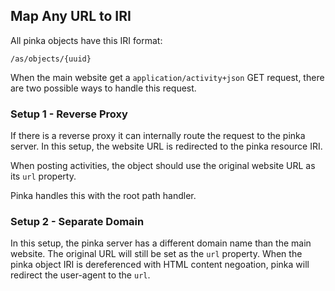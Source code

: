 ## Map Any URL to IRI

All pinka objects have this IRI format:

    /as/objects/{uuid}

When the main website get a `application/activity+json` GET request, there are
two possible ways to handle this request.

### Setup 1 - Reverse Proxy

If there is a reverse proxy it can internally route the request to the pinka
server. In this setup, the website URL is redirected to the pinka resource IRI.

When posting activities, the object should use the original website URL as its
`url` property.

Pinka handles this with the root path handler.

### Setup 2 - Separate Domain

In this setup, the pinka server has a different domain name than the main
website. The original URL will still be set as the `url` property. When the
pinka object IRI is dereferenced with HTML content negoation, pinka will
redirect the user-agent to the `url`.
